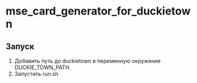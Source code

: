 # mse_card_generator_for_duckietown

## Запуск
1. Добавить путь до duckietown в переменную окружения DUCKIE_TOWN_PATH.
2. Запустить run.sh
